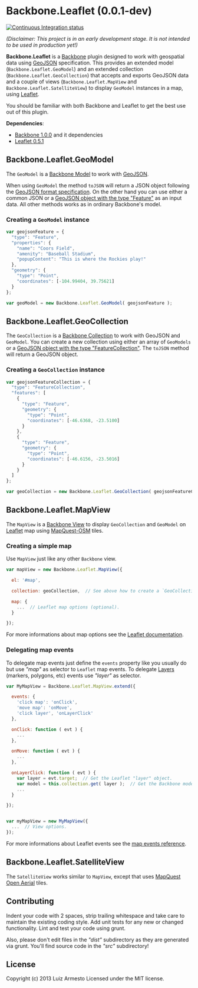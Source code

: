 # Backbone.Leaflet (0.0.1-dev)

[![Continuous Integration status](https://secure.travis-ci.org/LuizArmesto/backbone.leaflet.png)](http://travis-ci.org/LuizArmesto/backbone.leaflet)

*(Disclaimer: This project is in an early development stage. It is not intended to be used in production yet!)*

__Backbone.Leaflet__ is a [Backbone](http://backbonejs.org/) plugin designed to work with geospatial data using [GeoJSON](http://geojson.org) specification. This provides an extended model (`Backbone.Leaflet.GeoModel`) and an extended collection (`Backbone.Leaflet.GeoCollection`) that accepts and exports GeoJSON data and a couple of views (`Backbone.Leaflet.MapView` and `Backbone.Leaflet.SatelliteView`) to display `GeoModel` instances in a map, using [Leaflet](http://leafletjs.com).

You should be familiar with both Backbone and Leaflet to get the best use out of this plugin.

__Dependencies__:
 * [Backbone 1.0.0](http://backbonejs.org/#downloads) and it dependencies
 * [Leaflet 0.5.1](http://leafletjs.com/download.html)


## Backbone.Leaflet.GeoModel

The `GeoModel` is a [Backbone Model](http://backbonejs.org/#Model) to work with [GeoJSON](http://geojson.org/).

When using `GeoModel` the method `toJSON` will return a JSON object following the [GeoJSON format specification](http://geojson.org/geojson-spec.html). On the other hand you can use either a common JSON or a [GeoJSON object with the type "Feature"](http://geojson.org/geojson-spec.html#feature-objects) as an input data. All other methods works as in ordinary Backbone's model.

### Creating a `GeoModel` instance

```javascript
var geojsonFeature = {
  "type": "Feature",
  "properties": {
    "name": "Coors Field",
    "amenity": "Baseball Stadium",
    "popupContent": "This is where the Rockies play!"
  },
  "geometry": {
    "type": "Point",
    "coordinates": [-104.99404, 39.75621]
  }
};

var geoModel = new Backbone.Leaflet.GeoModel( geojsonFeature );

```

## Backbone.Leaflet.GeoCollection

The `GeoCollection` is a [Backbone Collection](http://backbonejs.org/#Collection) to work with GeoJSON and `GeoModel`. You can create a new collection using either an array of `GeoModels` or a [GeoJSON object with the type "FeatureCollection"](http://geojson.org/geojson-spec.html#feature-collection-objects). The `toJSON` method will return a GeoJSON object.

### Creating a `GeoCollection` instance

```javascript
var geojsonFeatureCollection = {
  "type": "FeatureCollection",
  "features": [
    {
      "type": "Feature",
      "geometry": {
        "type": "Point",
        "coordinates": [-46.6368, -23.5100]
      }
    },
    {
      "type": "Feature",
      "geometry": {
        "type": "Point",
        "coordinates": [-46.6156, -23.5016]
      }
    }
  ]
};

var geoCollection = new Backbone.Leaflet.GeoCollection( geojsonFeatureCollection );

```

## Backbone.Leaflet.MapView

The `MapView` is a [Backbone View](http://backbonejs.org/#View) to display `GeoCollection` and `GeoModel` on [Leaflet](http://leafletjs.com/) map using [MapQuest-OSM](http://developer.mapquest.com/web/products/open/map) tiles.


### Creating a simple map

Use `MapView` just like any other `Backbone` view.

```javascript
var mapView = new Backbone.Leaflet.MapView({

  el: '#map',

  collection: geoCollection,  // See above how to create a `GeoCollection` instance.

  map: {
    ...  // Leaflet map options (optional).
  }

});
```

For more informations about map options see the [Leaflet documentation](http://leafletjs.com/reference.html#map-constructor).


### Delegating map events

To delegate map events just define the `events` property like you usually do but use _"map"_ as selector to `Leaflet` map events. To delegate [Layers](http://leafletjs.com/reference.html#ilayer) (markers, polygons, etc) events use _"layer"_ as selector.

```javascript
var MyMapView = Backbone.Leaflet.MapView.extend({

  events: {
    'click map': 'onClick',
    'move map': 'onMove',
    'click layer', 'onLayerClick'
  },

  onClick: function ( evt ) {
    ...
  },

  onMove: function ( evt ) {
    ...
  },

  onLayerClick: function ( evt ) {
    var layer = evt.target;  // Get the Leaflet "layer" object.
    var model = this.collection.get( layer );  // Get the Backbone model associated to the "layer".
    ...
  }

});


var myMapView = new MyMapView({
  ...  // View options.
});

```

For more informations about Leaflet events see the [map events reference](http://leafletjs.com/reference.html#map-events).


## Backbone.Leaflet.SatelliteView

The `SatelliteView` works similar to `MapView`, except that uses [MapQuest Open Aerial](http://developer.mapquest.com/web/products/open/map) tiles.


## Contributing
Indent your code with 2 spaces, strip trailing whitespace and take care to maintain the existing coding style. Add unit tests for any new or changed functionality. Lint and test your code using grunt.

Also, please don't edit files in the _"dist"_ subdirectory as they are generated via grunt. You'll find source code in the _"src"_ subdirectory!


## License
Copyright (c) 2013 Luiz Armesto Licensed under the MIT license.
